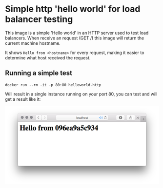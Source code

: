 # Simple http 'hello world' for load balancer testing

This image is a simple 'Hello world' in an HTTP server used to test load balancers. When receive an request (GET /) this image will return the current machine hostname.

It shows ```Hello from <hostname>``` for every request, making it easier to determine what host received the request.

## Running a simple test
    docker run --rm -it -p 80:80 helloworld-http

Will result in a single instance running on your port 80, you can test and will get a result like it:
    
![Print](/print1.png)


